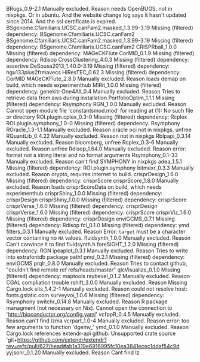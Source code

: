 BRugs_0.9-2.1	Manually excluded. Reason needs OpenBUGS, not in nixpkgs. Or in ubuntu. And the website change log says it hasn't updated since 2014. And the ssl certificate is expired.
BSgenome.Cfamiliaris.UCSC.canFam2.masked_1.3.99-3.19	Missing (filtered) dependency: BSgenome.Cfamiliaris.UCSC.canFam2
BSgenome.Cfamiliaris.UCSC.canFam2.masked_1.3.99-3.19	Missing (filtered) dependency: BSgenome.Cfamiliaris.UCSC.canFam2
CRISPRball_1.0.0	Missing (filtered) dependency: MAGeCKFlute
CorMID_0.1.9	Missing (filtered) dependency: Rdisop
CrossClustering_4.0.3	Missing (filtered) dependency: assertive
DeSousa2013_1.40.0-3.19	Missing (filtered) dependency: hgu133plus2frmavecs
HiResTEC_0.62.3	Missing (filtered) dependency: CorMID
MAGeCKFlute_2.8.0	Manually excluded. Reason loads demap on build, which needs experimenthub
MIRit_1.0.0	Missing (filtered) dependency: genekitr
One4All_0.4	Manually excluded. Reason Tries to retrieve data from aws during installation
PortfolioOptim_1.1.1	Missing (filtered) dependency: Rsymphony
RGN_1.0.0	Manually excluded. Reason Cannot open module file 'constantsmod.mod' for reading at (1): No such file or directory
ROI.plugin.cplex_0.3-0	Missing (filtered) dependency: Rcplex
ROI.plugin.symphony_1.0-0	Missing (filtered) dependency: Rsymphony
ROracle_1.3-1.1	Manually excluded. Reason oracle oci not in nixpkgs, unfree
RQuantLib_0.4.22	Manually excluded. Reason not in nixpkgs
Rblpapi_0.3.14	Manually excluded. Reason bloomberg, unfree
Rcplex_0.3-6	Manually excluded. Reason unfree
Rdisop_1.64.0	Manually excluded. Reason error: format not a string literal and no format arguments
Rsymphony_0.1-33	Manually excluded. Reason can't find SYMPHONY in nixpkgs
adea_1.5.1	Missing (filtered) dependency: ROI.plugin.symphony
bitmexr_0.3.3	Manually excluded. Reason crypto, requires internet to build. 
crisprDesign_1.6.0	Missing (filtered) dependency: crisprScore
crisprScore_1.8.0	Manually excluded. Reason loads crisprScoreData on build, which needs experimenthub
crisprShiny_1.0.0	Missing (filtered) dependency: crisprDesign
crisprShiny_1.0.0	Missing (filtered) dependency: crisprScore
crisprVerse_1.6.0	Missing (filtered) dependency: crisprDesign
crisprVerse_1.6.0	Missing (filtered) dependency: crisprScore
crisprViz_1.6.0	Missing (filtered) dependency: crisprDesign
enviGCMS_0.7.1	Missing (filtered) dependency: Rdisop
fcl_0.1.0	Missing (filtered) dependency: ymd
filters_0.3.1	Manually excluded. Reason Error: `target` must be a character vector containing no `NA` values.
fluidsynth_1.0.0	Manually excluded. Reason Can't convince it to find fluidsynth.h
foreSIGHT_1.2.0	Missing (filtered) dependency: RGN
ipeaplot_0.3.1	Manually excluded. Reason Tries to write into extrafontdb package path!
pmd_0.2.1	Missing (filtered) dependency: enviGCMS
prqlr_0.8.0	Manually excluded. Reason Tries to contact github, "couldn't find remote ref refs/heads/master"
qlcVisualize_0.1.0	Missing (filtered) dependency: maptools
raybevel_0.1.2	Manually excluded. Reason CGAL compliation trouble
rshift_3.0.0	Manually excluded. Reason Missing Cargo.lock
sits_1.4.2-1	Manually excluded. Reason could not resolve host: fonts.gstatic.com
surveyvoi_1.0.6	Missing (filtered) dependency: Rsymphony
switchr_0.14.8	Manually excluded. Reason R package managment (not necessary on Nix). Cannot open the connection to 'http://bioconductor.org/config.yaml'
vcfppR_0.4.5	Manually excluded. Reason can't find lzma
vcrpart_1.0-4	Manually excluded. Reason error: too few arguments to function 'dgemv_'
ymd_0.1.0	Manually excluded. Reason Cargo.lock references extendr-api github: Unsupported crate source 'git+https://github.com/extendr/extendr?rev=refs/pull/627/head#ab1a319e6916995fc10ea3841ecec1ddaf54c9d
yyjsonr_0.1.20	Manually excluded. Reason Cant find lz